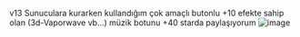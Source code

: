 v13 Sunuculara kurarken kullandığım çok amaçlı butonlu +10 efekte sahip olan (3d-Vaporwave vb...) müzik botunu +40 starda paylaşıyorum
![image](https://user-images.githubusercontent.com/97904458/177625057-f0512c6b-a048-46ec-a2a3-9cc15b5dcf8c.png)
